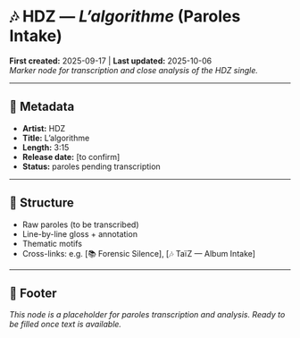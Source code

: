 # 🎶 HDZ — *L’algorithme* (Paroles Intake)  
**First created:** 2025-09-17 | **Last updated:** 2025-10-06  
*Marker node for transcription and close analysis of the HDZ single.*  

---

## 📌 Metadata  
- **Artist:** HDZ  
- **Title:** L’algorithme  
- **Length:** 3:15  
- **Release date:** [to confirm]  
- **Status:** paroles pending transcription  

---

## 📖 Structure  
- Raw paroles (to be transcribed)  
- Line-by-line gloss + annotation  
- Thematic motifs  
- Cross-links: e.g. [📚 Forensic Silence], [🎶 TaïZ — Album Intake]  

---

## 🏮 Footer  
*This node is a placeholder for paroles transcription and analysis. Ready to be filled once text is available.*  
